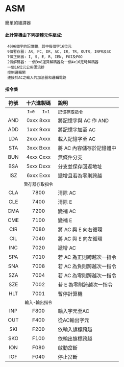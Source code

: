 # ASM

簡單的組譯器

#### 此計算機由下列硬體元件組成:

     4096個字的記憶體，其中每個字16位元
     9個暫存器: AR, PC, DR, AC, IR, TR, OUTR, INPR及SC
     7個正反器: I, S, E, R, IEN, FGI及FGO
     2個解碼器: 一個3x8運算解碼器及一個4x16定時解碼器
     一個16位元公用匯流排
     控制邏輯閘
     連接於AC之輸入的加法器和邏輯電路

#### 指令集

|符號 | 十六進製碼 | 說明|
|:-----:|:-----------------:|:----------------------------------------|
||`I=0   I=1`|`記憶存取指令`|
|AND    | 0xxx     8xxx|        將記憶字與 AC 作 AND|
|ADD    | 1xxx     9xxx|        將記憶字加至 AC|
|LDA     | 2xxx     Axxx|        載入記憶字至 AC|
|STA     |3xxx     Bxxx|        將 AC 內容儲存於記憶體中|
|BUN     | 4xxx    Cxxx|        無條件分支|
|BSA      |5xxx    Dxxx|        分支並保存回返地址|
|ISZ       |6xxx    Exxx |       遞增且若為零則跨越|
||`暫存器存取指令`||
|CLA         |7800|            清除 AC|
|CLE         |7400|            清除 E|
|CMA         |7200|           變補 AC|
|CME         |7100|            變補 E|
|CIR         |7080|            將 AC 與 E 向右循環|
|CIL         |7040|            將 AC 與 E 向左循環|
|INC         |7020|            遞增 AC|
|SPA         |7010|            若 AC 為正則跨越次一指令|
|SNA        |7008|            若 AC 為負則跨越次一指令|
|SZA         |7004|            若 AC 為零則跨越次一指令|
|SZE         |7002|            若 E 為零則跨越次一指令|
|HLT         |7001|            暫停計算機|
||`輸入-輸出指令`||
|INP         |F800|            輸入字元至AC|
|OUT         |F400|           從AC輸出字元|
|SKI         |F200|            依輸入旗標跨越|
|SKO         |F100|            依輸出旗標跨越|
|ION         |F080|            啟動岔斷|
|IOF         |F040|            停止岔斷|
